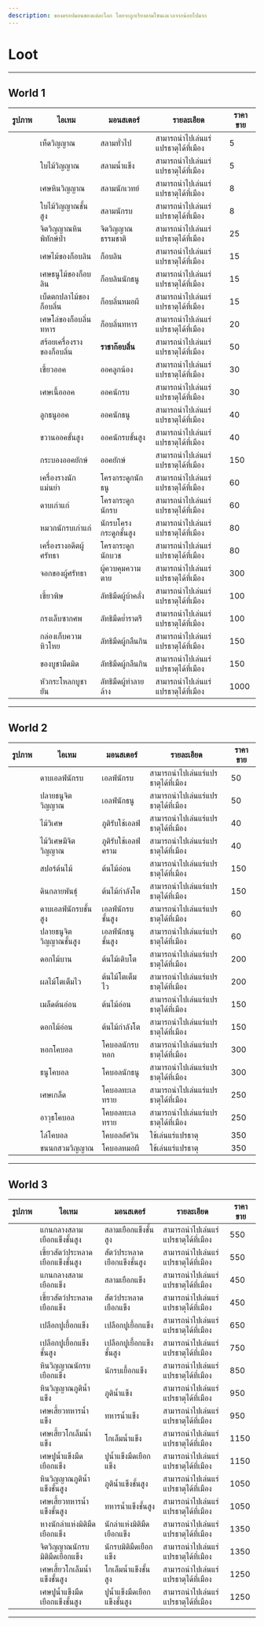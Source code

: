 ```yaml
---
description: ของดรอปมอนของแต่ละโลก โดยจะถูกเรียงตามโซนเลเวลจากน้อยไปมาก
---
```


# Loot

***

## World 1

<table data-full-width="true"><thead><tr><th>รูปภาพ</th><th>ไอเทม</th><th>มอนสเตอร์</th><th>รายละเอียด</th><th data-type="number">ราคาขาย</th></tr></thead><tbody><tr><td></td><td>เห็ดวิญญาณ</td><td>สลามทั่วไป</td><td>สามารถนำไปเล่นแร่แปรธาตุได้ที่เมือง</td><td>5</td></tr><tr><td></td><td>ใบไม้วิญญาณ</td><td>สลามน้ำแข็ง</td><td>สามารถนำไปเล่นแร่แปรธาตุได้ที่เมือง</td><td>5</td></tr><tr><td></td><td>เศษหินวิญญาณ</td><td>สลามนักเวทย์</td><td>สามารถนำไปเล่นแร่แปรธาตุได้ที่เมือง</td><td>8</td></tr><tr><td></td><td>ใบไม้วิญญาณชั้นสูง</td><td>สลามนักรบ</td><td>สามารถนำไปเล่นแร่แปรธาตุได้ที่เมือง</td><td>8</td></tr><tr><td></td><td>จิตวิญญาณหินพิทักษ์ป่า</td><td>จิตวิญญาณธรรมชาติ</td><td>สามารถนำไปเล่นแร่แปรธาตุได้ที่เมือง</td><td>25</td></tr><tr><td></td><td>เศษไม้ของก็อบลิน</td><td>ก็อบลิน</td><td>สามารถนำไปเล่นแร่แปรธาตุได้ที่เมือง</td><td>15</td></tr><tr><td></td><td>เศษธนูไม้ของก็อบลิน</td><td>ก็อบลินนักธนู</td><td>สามารถนำไปเล่นแร่แปรธาตุได้ที่เมือง</td><td>15</td></tr><tr><td></td><td>เบ็ดตกปลาไม้ของก็อบลิ่น</td><td>ก็อบลิ่นหมอผี</td><td>สามารถนำไปเล่นแร่แปรธาตุได้ที่เมือง</td><td>15</td></tr><tr><td></td><td>เศษโล่ของก็อบลิ่นทหาร</td><td>ก็อบลิ่นทหาร</td><td>สามารถนำไปเล่นแร่แปรธาตุได้ที่เมือง</td><td>20</td></tr><tr><td></td><td>สร้อยเครื่องรางของก็อบลิ่น</td><td><strong>ราชาก๊อบลิ่น</strong></td><td>สามารถนำไปเล่นแร่แปรธาตุได้ที่เมือง</td><td>50</td></tr><tr><td></td><td>เขี้ยวออค</td><td>ออคลูกน้อง</td><td>สามารถนำไปเล่นแร่แปรธาตุได้ที่เมือง</td><td>30</td></tr><tr><td></td><td>เศษเนื้อออค</td><td>ออคนักรบ</td><td>สามารถนำไปเล่นแร่แปรธาตุได้ที่เมือง</td><td>30</td></tr><tr><td></td><td>ลูกธนูออค</td><td>ออคนักธนู</td><td>สามารถนำไปเล่นแร่แปรธาตุได้ที่เมือง</td><td>40</td></tr><tr><td></td><td>ขวานออคขั้นสูง</td><td>ออคนักรบขั้นสูง</td><td>สามารถนำไปเล่นแร่แปรธาตุได้ที่เมือง</td><td>40</td></tr><tr><td></td><td>กระบองออคยักษ์</td><td>ออคยักษ์</td><td>สามารถนำไปเล่นแร่แปรธาตุได้ที่เมือง</td><td>150</td></tr><tr><td></td><td>เครื่องรางนักแม่นยำ</td><td>โครงกระดูกนักธนู</td><td>สามารถนำไปเล่นแร่แปรธาตุได้ที่เมือง</td><td>60</td></tr><tr><td></td><td>ดาบเก่าแก่</td><td>โครงกระดูกนักรบ</td><td>สามารถนำไปเล่นแร่แปรธาตุได้ที่เมือง</td><td>60</td></tr><tr><td></td><td>หมวกนักรบเก่าแก่</td><td>นักรบโครงกระดูกชั้นสูง</td><td>สามารถนำไปเล่นแร่แปรธาตุได้ที่เมือง</td><td>80</td></tr><tr><td></td><td>เครื่องรางอดีตผู้ศรัทธา</td><td>โครงกระดูกนักบวช</td><td>สามารถนำไปเล่นแร่แปรธาตุได้ที่เมือง</td><td>80</td></tr><tr><td></td><td>จอกของผู้ศรัทธา</td><td>ผู้ควบคุมความตาย</td><td>สามารถนำไปเล่นแร่แปรธาตุได้ที่เมือง</td><td>300</td></tr><tr><td></td><td>เขี้ยวพิษ</td><td>ลัทธิมืดผู้บ้าคลั่ง</td><td>สามารถนำไปเล่นแร่แปรธาตุได้ที่เมือง</td><td>100</td></tr><tr><td></td><td>กรงเล็บซากศพ</td><td>ลัทธิมืดย่ำราตรี</td><td>สามารถนำไปเล่นแร่แปรธาตุได้ที่เมือง</td><td>100</td></tr><tr><td></td><td>กล่องเก็บความหิวโหย</td><td>ลัทธิมืดผู้กลืนกิน</td><td>สามารถนำไปเล่นแร่แปรธาตุได้ที่เมือง</td><td>150</td></tr><tr><td></td><td>ของบูชามืดมิด</td><td>ลัทธิมืดผู้กลืนกิน</td><td>สามารถนำไปเล่นแร่แปรธาตุได้ที่เมือง</td><td>150</td></tr><tr><td></td><td>หัวกระโหลกบูชายัน</td><td>ลัทธิมืดผู้ทำลายล้าง</td><td>สามารถนำไปเล่นแร่แปรธาตุได้ที่เมือง</td><td>1000</td></tr></tbody></table>

***

## World 2

<table data-full-width="true"><thead><tr><th>รูปภาพ</th><th>ไอเทม</th><th>มอนสเตอร์</th><th>รายละเอียด</th><th>ราคาขาย</th></tr></thead><tbody><tr><td></td><td>ดาบเอลฟ์นักรบ</td><td>เอลฟ์นักรบ</td><td>สามารถนำไปเล่นแร่แปรธาตุได้ที่เมือง</td><td>50</td></tr><tr><td></td><td>ปลายธนูจิตวิญญาณ</td><td>เอลฟ์นักธนู</td><td>สามารถนำไปเล่นแร่แปรธาตุได้ที่เมือง</td><td>50</td></tr><tr><td></td><td>ไม้วิเศษ</td><td>ภูติรับใช้เอลฟ์</td><td>สามารถนำไปเล่นแร่แปรธาตุได้ที่เมือง</td><td>40</td></tr><tr><td></td><td>ไม้วิเศษมีจิตวิญญาณ</td><td>ภูติรับใช้เอลฟ์คราม</td><td>สามารถนำไปเล่นแร่แปรธาตุได้ที่เมือง</td><td>40</td></tr><tr><td></td><td>สปอร์ต้นไม้</td><td>ต้นไม้อ่อน</td><td>สามารถนำไปเล่นแร่แปรธาตุได้ที่เมือง</td><td>150</td></tr><tr><td></td><td>ดินกลายพันธุ์</td><td>ต้นไม้กำลังโต</td><td>สามารถนำไปเล่นแร่แปรธาตุได้ที่เมือง</td><td>150</td></tr><tr><td></td><td>ดาบเอลฟ์นักรบชั้นสูง</td><td>เอลฟ์นักรบชั้นสูง</td><td>สามารถนำไปเล่นแร่แปรธาตุได้ที่เมือง</td><td>60</td></tr><tr><td></td><td>ปลายธนูจิตวิญญาณชั้นสูง</td><td>เอลฟ์นักธนูชั้นสูง</td><td>สามารถนำไปเล่นแร่แปรธาตุได้ที่เมือง</td><td>60</td></tr><tr><td></td><td>ดอกไม้บาน</td><td>ต้นไม้เติบโต</td><td>สามารถนำไปเล่นแร่แปรธาตุได้ที่เมือง</td><td>200</td></tr><tr><td></td><td>ผลไม้โตเต็มไว</td><td>ต้นไม้โตเต็มไว</td><td>สามารถนำไปเล่นแร่แปรธาตุได้ที่เมือง</td><td>200</td></tr><tr><td></td><td>เมล็ดต้นอ่อน</td><td>ต้นไม้อ่อน</td><td>สามารถนำไปเล่นแร่แปรธาตุได้ที่เมือง</td><td>150</td></tr><tr><td></td><td>ดอกไม้อ่อน</td><td>ต้นไม้กำลังโต</td><td>สามารถนำไปเล่นแร่แปรธาตุได้ที่เมือง</td><td>150</td></tr><tr><td></td><td>หอกโคบอล</td><td>โคบอลนักรบหอก</td><td>สามารถนำไปเล่นแร่แปรธาตุได้ที่เมือง</td><td>300</td></tr><tr><td></td><td>ธนูโคบอล</td><td>โคบอลนักธนู</td><td>สามารถนำไปเล่นแร่แปรธาตุได้ที่เมือง</td><td>300</td></tr><tr><td></td><td>เศษเกล็ด</td><td>โคบอลทะเลทราย</td><td>สามารถนำไปเล่นแร่แปรธาตุได้ที่เมือง</td><td>250</td></tr><tr><td></td><td>อาวุธโคบอล</td><td>โคบอลทะเลทราย</td><td>สามารถนำไปเล่นแร่แปรธาตุได้ที่เมือง</td><td>250</td></tr><tr><td></td><td>โล่โคบอล</td><td>โคบอลอัศวิน</td><td>ใช้เล่นแร่แปรธาตุ</td><td>350</td></tr><tr><td></td><td>ขนนกสวมวิญญาณ</td><td>โคบอลหมอผี</td><td>ใช้เล่นแร่แปรธาตุ</td><td>350</td></tr></tbody></table>

***

## World 3

<table data-full-width="true"><thead><tr><th>รูปภาพ</th><th>ไอเทม</th><th>มอนสเตอร์</th><th>รายละเอียด</th><th>ราคาขาย</th></tr></thead><tbody><tr><td></td><td>แกนกลางสลามเยือกแข็งชั้นสูง</td><td>สลามเยือกแข็งชั้นสูง</td><td>สามารถนำไปเล่นแร่แปรธาตุได้ที่เมือง</td><td>550</td></tr><tr><td></td><td>เขี้ยวสัตว์ประหลาดเยือกแข็งชั้นสูง</td><td>สัตว์ประหลาดเยือกแข็งชั้นสูง</td><td>สามารถนำไปเล่นแร่แปรธาตุได้ที่เมือง</td><td>550</td></tr><tr><td></td><td>แกนกลางสลามเยือกแข็ง</td><td>สลามเยือกแข็ง</td><td>สามารถนำไปเล่นแร่แปรธาตุได้ที่เมือง</td><td>450</td></tr><tr><td></td><td>เขี้ยวสัตว์ประหลาดเยือกแข็ง</td><td>สัตว์ประหลาดเยือกแข็ง</td><td>สามารถนำไปเล่นแร่แปรธาตุได้ที่เมือง</td><td>450</td></tr><tr><td></td><td>เปลือกปูเยื้อกแข็ง</td><td>เปลือกปูเยื้อกแข็ง</td><td>สามารถนำไปเล่นแร่แปรธาตุได้ที่เมือง</td><td>650</td></tr><tr><td></td><td>เปลือกปูเยื้อกแข็งชั้นสูง</td><td>เปลือกปูเยื้อกแข็งชั้นสูง</td><td>สามารถนำไปเล่นแร่แปรธาตุได้ที่เมือง</td><td>750</td></tr><tr><td></td><td>หินวิญญาณนักรบเยือกแข็ง</td><td>นักรบเยื้อกแข็ง</td><td>สามารถนำไปเล่นแร่แปรธาตุได้ที่เมือง</td><td>850</td></tr><tr><td></td><td>หินวิญญาณภูติน้ำแข็ง</td><td>ภูติน้ำแข็ง</td><td>สามารถนำไปเล่นแร่แปรธาตุได้ที่เมือง</td><td>950</td></tr><tr><td></td><td>เศษเสี้ยวทหารน้ำแข็ง</td><td>ทหารน้ำแข็ง</td><td>สามารถนำไปเล่นแร่แปรธาตุได้ที่เมือง </td><td>950</td></tr><tr><td></td><td>เศษเสี้ยวโกเล็มน้ำแข็ง</td><td>โกเล็มน้ำแข็ง</td><td>สามารถนำไปเล่นแร่แปรธาตุได้ที่เมือง</td><td>1150</td></tr><tr><td></td><td>เศษปูน้ำแข็งมืดเยือกแข็ง</td><td>ปูน้ำแข็งมืดเยือกแข็ง</td><td>สามารถนำไปเล่นแร่แปรธาตุได้ที่เมือง</td><td>1150</td></tr><tr><td></td><td>หินวิญญาณภูติน้ำแข็งชั้นสูง</td><td>ภูติน้ำแข็งชั้นสูง</td><td>สามารถนำไปเล่นแร่แปรธาตุได้ที่เมือง</td><td>1050</td></tr><tr><td></td><td>เศษเสี้ยวทหารน้ำแข็งชั้นสูง</td><td>ทหารน้ำแข็งชั้นสูง</td><td>สามารถนำไปเล่นแร่แปรธาตุได้ที่เมือง</td><td>1050</td></tr><tr><td></td><td>หางนักล่าแห่งมิติมืดเยือกแข็ง</td><td>นักล่าแห่งมิติมืดเยือกแข็ง</td><td>สามารถนำไปเล่นแร่แปรธาตุได้ที่เมือง</td><td>1350</td></tr><tr><td></td><td>จิตวิญญาณนักรบมิติมืดเยือกแข็ง</td><td>นักรบมิติมืดเยือกแข็ง</td><td>สามารถนำไปเล่นแร่แปรธาตุได้ที่เมือง</td><td>1350</td></tr><tr><td></td><td>เศษเสี้ยวโกเล็มน้ำแข็งชั้นสูง</td><td>โกเล็มน้ำแข็งชั้นสูง</td><td>สามารถนำไปเล่นแร่แปรธาตุได้ที่เมือง</td><td>1250</td></tr><tr><td></td><td>เศษปูน้ำแข็งมืดเยือกแข็งชั้นสูง</td><td>ปูน้ำแข็งมืดเยือกแข็งชั้นสูง</td><td>สามารถนำไปเล่นแร่แปรธาตุได้ที่เมือง</td><td>1250</td></tr></tbody></table>

***
